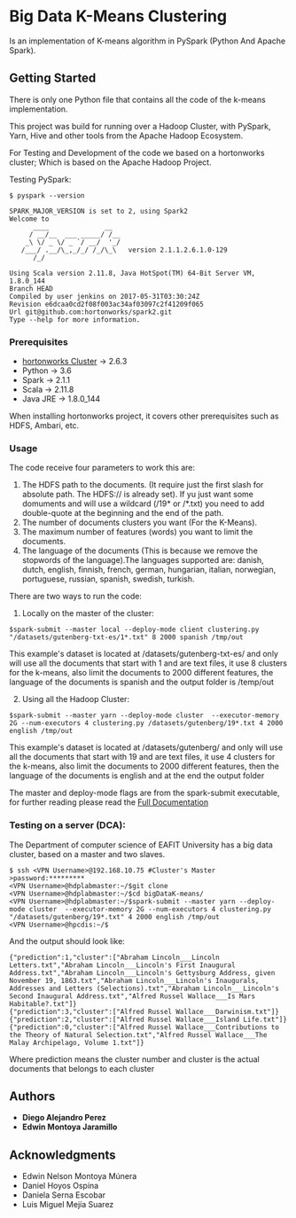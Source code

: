 # Big Data K-Means Clustering

Is an implementation of K-means algorithm in PySpark (Python And Apache Spark).

## Getting Started

There is only one Python file that contains all the code of the k-means implementation.

This project was build for running over a Hadoop Cluster, with PySpark, Yarn, Hive and other tools from the Apache Hadoop Ecosystem.

For Testing and Development of the code we based on a hortonworks cluster; Which is based on the Apache Hadoop Project.

Testing PySpark:
```
$ pyspark --version

SPARK_MAJOR_VERSION is set to 2, using Spark2
Welcome to
      ____              __
     / __/__  ___ _____/ /__
    _\ \/ _ \/ _ `/ __/  '_/
   /___/ .__/\_,_/_/ /_/\_\   version 2.1.1.2.6.1.0-129
      /_/

Using Scala version 2.11.8, Java HotSpot(TM) 64-Bit Server VM, 1.8.0_144
Branch HEAD
Compiled by user jenkins on 2017-05-31T03:30:24Z
Revision e6dcaa0cd2f08f003ac34af03097c2f41209f065
Url git@github.com:hortonworks/spark2.git
Type --help for more information.

```

### Prerequisites

- [hortonworks Cluster](https://hortonworks.com/) ->  2.6.3
- Python -> 3.6
- Spark -> 2.1.1
- Scala -> 2.11.8
- Java JRE -> 1.8.0_144

When installing hortonworks project, it covers other prerequisites such as HDFS, Ambari, etc.

### Usage

The code receive four parameters to work this are:
1. The HDFS path to the documents. (It require just the first slash for absolute path. The HDFS:// is already set). If yu just want some domuments and will use a wildcard (/19* or /*.txt) you need to add double-quote at the beginning and the end of the path.
2. The number of documents clusters you want (For the K-Means).
3. The maximum number of features (words) you want to limit the documents.
4. The language of the documents (This is because we remove the stopwords of the language).The languages supported are: danish, dutch, english, finnish, french, german, hungarian, italian, norwegian, portuguese, russian, spanish, swedish, turkish.

There are two ways to run the code:


1. Locally on the master of the cluster:

```
$spark-submit --master local --deploy-mode client clustering.py "/datasets/gutenberg-txt-es/1*.txt" 8 2000 spanish /tmp/out
```
This example's dataset is located at /datasets/gutenberg-txt-es/ and only will use all the documents that start with 1 and are text files, it use 8 clusters for the k-means, also limit the documents to 2000 different features, the language of the documents is spanish and the output folder is /temp/out

2. Using all the Hadoop Cluster:
```
$spark-submit --master yarn --deploy-mode cluster  --executor-memory 2G --num-executors 4 clustering.py /datasets/gutenberg/19*.txt 4 2000 english /tmp/out
```
This example's dataset is located at /datasets/gutenberg/ and only will use all the documents that start with 19 and are text files, it use 4 clusters for the k-means, also limit the documents to 2000 different features, then the language of the documents is english and at the end the output folder

The master and deploy-mode flags are from the spark-submit executable, for further reading please read the [Full Documentation](https://spark.apache.org/docs/2.1.1/submitting-applications.html)

### Testing on a server (DCA):
The Department of computer science of EAFIT University has a big data cluster, based on a master and two slaves.
```
$ ssh <VPN Username>@192.168.10.75 #Cluster's Master
>password:*********
<VPN Username>@hdplabmaster:~/$git clone
<VPN Username>@hdplabmaster:~/$cd bigDataK-means/
<VPN Username>@hdplabmaster:~/$spark-submit --master yarn --deploy-mode cluster  --executor-memory 2G --num-executors 4 clustering.py "/datasets/gutenberg/19*.txt" 4 2000 english /tmp/out
<VPN Username>@hpcdis:~/$

```
And the output should look like:
```
{"prediction":1,"cluster":["Abraham Lincoln___Lincoln Letters.txt","Abraham Lincoln___Lincoln's First Inaugural Address.txt","Abraham Lincoln___Lincoln's Gettysburg Address, given November 19, 1863.txt","Abraham Lincoln___Lincoln's Inaugurals, Addresses and Letters (Selections).txt","Abraham Lincoln___Lincoln's Second Inaugural Address.txt","Alfred Russel Wallace___Is Mars Habitable?.txt"]}
{"prediction":3,"cluster":["Alfred Russel Wallace___Darwinism.txt"]}
{"prediction":2,"cluster":["Alfred Russel Wallace___Island Life.txt"]}
{"prediction":0,"cluster":["Alfred Russel Wallace___Contributions to the Theory of Natural Selection.txt","Alfred Russel Wallace___The Malay Archipelago, Volume 1.txt"]}

```
Where prediction means the cluster number and cluster is the actual documents that belongs to each cluster

## Authors

* **Diego Alejandro Perez**
* **Edwin Montoya Jaramillo**
## Acknowledgments

* Edwin Nelson Montoya Múnera
* Daniel Hoyos Ospina
* Daniela Serna Escobar
* Luis Miguel Mejía Suarez
